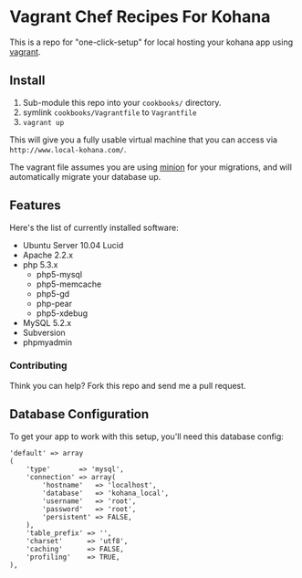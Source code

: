 # Vagrant Chef Recipes For Kohana

This is a repo for "one-click-setup" for local hosting your kohana app using [vagrant](http://vagrantup.com/).

## Install

 1. Sub-module this repo into your `cookbooks/` directory.
 2. symlink `cookbooks/Vagrantfile` to `Vagrantfile`
 3. `vagrant up`

This will give you a fully usable virtual machine that you can access via `http://www.local-kohana.com/`.

The vagrant file assumes you are using [minion](https://github.com/kohana-minion) for your migrations, and will automatically migrate your database up.

## Features

Here's the list of currently installed software:

 - Ubuntu Server 10.04 Lucid
 - Apache 2.2.x
 - php 5.3.x
   - php5-mysql
   - php5-memcache
   - php5-gd
   - php-pear
   - php5-xdebug
 - MySQL 5.2.x
 - Subversion
 - phpmyadmin

### Contributing

Think you can help? Fork this repo and send me a pull request.

## Database Configuration

To get your app to work with this setup, you'll need this database config:

	'default' => array
	(
		'type'       => 'mysql',
		'connection' => array(
			'hostname'   => 'localhost',
			'database'   => 'kohana_local',
			'username'   => 'root',
			'password'   => 'root',
			'persistent' => FALSE,
		),
		'table_prefix' => '',
		'charset'      => 'utf8',
		'caching'      => FALSE,
		'profiling'    => TRUE,
	),